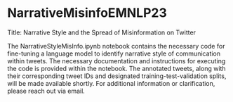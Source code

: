 # NarrativeMisinfoEMNLP23

Title: Narrative Style and the Spread of Misinformation on Twitter

The NarrativeStyleMisInfo.ipynb notebook contains the necessary code for fine-tuning a language model to identify narrative style of communication within tweets. The necessary documentation and instructions for executing the code is provided within the notebook. The annotated tweets, along with their corresponding tweet IDs and designated training-test-validation splits, will be made available shortly. For additional information or clarification, please reach out via email.
